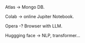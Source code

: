 Atlas -> Mongo DB.

Colab -> online Jupiter Notebook.

Opera -? Browser with LLM.

Huggging face -> NLP, transformer...

